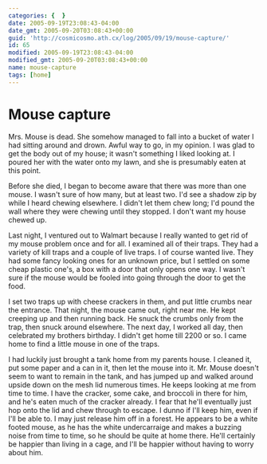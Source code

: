 ```yaml
---
categories: {  }
date: 2005-09-19T23:08:43-04:00
date_gmt: 2005-09-20T03:08:43+00:00
guid: 'http://cosmicosmo.ath.cx/log/2005/09/19/mouse-capture/'
id: 65
modified: 2005-09-19T23:08:43-04:00
modified_gmt: 2005-09-20T03:08:43+00:00
name: mouse-capture
tags: [home]
---
```


Mouse capture
=============

Mrs. Mouse is dead.  She somehow managed to fall into a bucket of water I had sitting around and drown.  Awful way to go, in my opinion.  I was glad to get the body out of my house; it wasn't something I liked looking at.  I poured her with the water onto my lawn, and she is presumably eaten at this point.

Before she died, I began to become aware that there was more than one mouse.  I wasn't sure of how many, but at least two.  I'd see a shadow zip by while I heard chewing elsewhere.  I didn't let them chew long; I'd pound the wall where they were chewing until they stopped.  I don't want my house chewed up.

Last night, I ventured out to Walmart because I really wanted to get rid of my mouse problem once and for all.  I examined all of their traps.  They had a variety of kill traps and a couple of live traps.  I of course wanted live.  They had some fancy looking ones for an unknown price, but I settled on some cheap plastic one's, a box with a door that only opens one way.  I wasn't sure if the mouse would be fooled into going through the door to get the food.

I set two traps up with cheese crackers in them, and put little crumbs near the entrance.  That night, the mouse came out, right near me.  He kept creeping up and then running back.  He snuck the crumbs only from the trap, then snuck around elsewhere.  The next day, I worked all day, then celebrated my brothers birthday.  I didn't get home till 2200 or so.  I came home to find a little mouse in one of the traps.

 I had luckily just brought a tank home from my parents house.  I cleaned it, put some paper and a can in it, then let the mouse into it.  Mr. Mouse doesn't seem to want to remain in the tank, and has jumped up and walked around upside down on the mesh lid numerous times.  He keeps looking at me from time to time.  I have the cracker, some cake, and broccoli in there for him, and he's eaten much of the cracker already.  I fear that he'll eventually just hop onto the lid and chew through to escape.  I dunno if I'll keep him, even if I'll be able to.  I may just release him off in a forest.  He appears to be a white footed mouse, as he has the white undercarraige and makes a buzzing noise from time to time, so he should be quite at home there.  He'll certainly be happier than living in a cage, and I'll be happier without having to worry about him.
